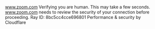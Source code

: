www.zoom.com
Verifying you are human. This may take a few seconds.
www.zoom.com needs to review the security of your connection before proceeding.
Ray ID: 8bc5cc4cce696801
Performance & security by Cloudflare